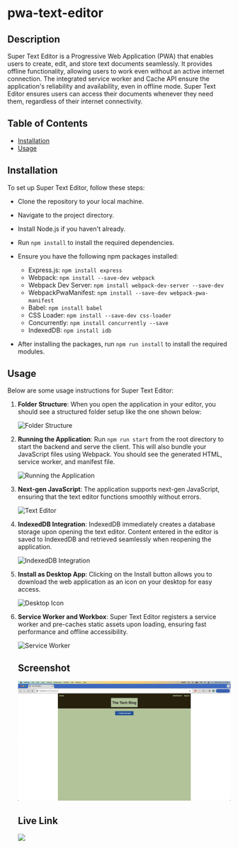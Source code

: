 # pwa-text-editor

## Description

Super Text Editor is a Progressive Web Application (PWA) that enables users to create, edit, and store text documents seamlessly. It provides offline functionality, allowing users to work even without an active internet connection. The integrated service worker and Cache API ensure the application's reliability and availability, even in offline mode. Super Text Editor ensures users can access their documents whenever they need them, regardless of their internet connectivity.

## Table of Contents

* [Installation](#installation)
* [Usage](#usage)

## Installation

To set up Super Text Editor, follow these steps:

* Clone the repository to your local machine.

* Navigate to the project directory.

* Install Node.js if you haven't already.

* Run `npm install` to install the required dependencies.

* Ensure you have the following npm packages installed:
  - Express.js: `npm install express`
  - Webpack: `npm install --save-dev webpack`
  - Webpack Dev Server: `npm install webpack-dev-server --save-dev`
  - WebpackPwaManifest: `npm install --save-dev webpack-pwa-manifest`
  - Babel: `npm install babel`
  - CSS Loader: `npm install --save-dev css-loader`
  - Concurrently: `npm install concurrently --save`
  - IndexedDB: `npm install idb`

* After installing the packages, run `npm run install` to install the required modules.

## Usage

Below are some usage instructions for Super Text Editor:

1. **Folder Structure**:
   When you open the application in your editor, you should see a structured folder setup like the one shown below:

   ![Folder Structure](/path/to/folder-structure.png)

2. **Running the Application**:
   Run `npm run start` from the root directory to start the backend and serve the client. This will also bundle your JavaScript files using Webpack. You should see the generated HTML, service worker, and manifest file.

   ![Running the Application](/path/to/run-application.png)

3. **Next-gen JavaScript**:
   The application supports next-gen JavaScript, ensuring that the text editor functions smoothly without errors.

   ![Text Editor](/path/to/text-editor.png)

4. **IndexedDB Integration**:
   IndexedDB immediately creates a database storage upon opening the text editor. Content entered in the editor is saved to IndexedDB and retrieved seamlessly when reopening the application.

   ![IndexedDB Integration](/path/to/indexeddb.png)

5. **Install as Desktop App**:
   Clicking on the Install button allows you to download the web application as an icon on your desktop for easy access.

   ![Desktop Icon](/path/to/desktop-icon.png)

6. **Service Worker and Workbox**:
   Super Text Editor registers a service worker and pre-caches static assets upon loading, ensuring fast performance and offline accessibility.

   ![Service Worker](/path/to/service-worker.png)

   ## Screenshot
   ![Site](./Screenshot%202024-03-04%20at%202.15.43%20PM%20(2).png)

   ## Live Link
   ![](https://pwa-text-editor-f39y.onrender.com)